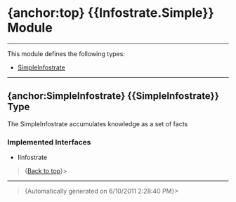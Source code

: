 # {anchor:top} {{Infostrate.Simple}} Module
----
This module defines the following types:
* [SimpleInfostrate](Infostrate.Simple-Module#SimpleInfostrate)
----
## {anchor:SimpleInfostrate} {{SimpleInfostrate}} Type
The SimpleInfostrate accumulates knowledge as a set of facts

### Implemented Interfaces
* IInfostrate
>{[Back to top](#top)}>
----
>{Automatically generated on 6/10/2011 2:28:40 PM}>
